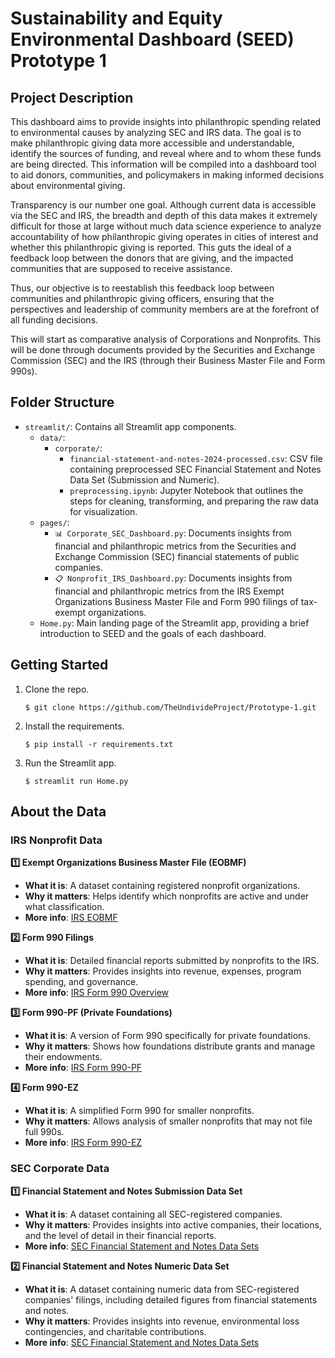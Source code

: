# Sustainability and Equity Environmental Dashboard (SEED) Prototype 1

## Project Description
This dashboard aims to provide insights into philanthropic spending related to environmental causes by analyzing SEC and IRS data. The goal is to make philanthropic giving data more accessible and understandable, identify the sources of funding, and reveal where and to whom these funds are being directed. This information will be compiled into a dashboard tool to aid donors, communities, and policymakers in making informed decisions about environmental giving.

Transparency is our number one goal. Although current data is accessible via the SEC and IRS, the breadth and depth of this data makes it extremely difficult for those at large without much data science experience to analyze accountability of how philanthropic giving operates in cities of interest and whether this philanthropic giving is reported. This guts the ideal of a feedback loop between the donors that are giving, and the impacted communities that are supposed to receive assistance.

Thus, our objective is to reestablish this feedback loop between communities and philanthropic giving officers, ensuring that the perspectives and leadership of community members are at the forefront of all funding decisions.

This will start as comparative analysis of Corporations and Nonprofits. This will be done through documents provided by the Securities and Exchange Commission (SEC) and the IRS (through their Business Master File and Form 990s).

## Folder Structure
- `streamlit/`: Contains all Streamlit app components.
  - `data/`: 
    - `corporate/`:  
      - `financial-statement-and-notes-2024-processed.csv`: CSV file containing preprocessed SEC Financial Statement and Notes Data Set (Submission and Numeric).
      - `preprocessing.ipynb`: Jupyter Notebook that outlines the steps for cleaning, transforming, and preparing the raw data for visualization.  
  - `pages/`:  
    - `📊 Corporate_SEC_Dashboard.py`: Documents insights from financial and philanthropic metrics from the Securities and Exchange Commission (SEC) financial statements of public companies.  
    - `📋 Nonprofit_IRS_Dashboard.py`: Documents insights from financial and philanthropic metrics from the IRS Exempt Organizations Business Master File and Form 990 filings of tax-exempt organizations.  
  - `Home.py`: Main landing page of the Streamlit app, providing a brief introduction to SEED and the goals of each dashboard.
 
## Getting Started
1. Clone the repo.

   ```
   $ git clone https://github.com/TheUndivideProject/Prototype-1.git
   ```

2. Install the requirements.

   ```
   $ pip install -r requirements.txt
   ```
3. Run the Streamlit app.
    ```
   $ streamlit run Home.py
   ```
## About the Data  

### IRS Nonprofit Data  

**1️⃣ Exempt Organizations Business Master File (EOBMF)**  
- **What it is**: A dataset containing registered nonprofit organizations.  
- **Why it matters**: Helps identify which nonprofits are active and under what classification.  
- **More info**: [IRS EOBMF](https://www.irs.gov/charities-non-profits/exempt-organizations-business-master-file-extract-eo-bmf)

**2️⃣ Form 990 Filings**  
- **What it is**: Detailed financial reports submitted by nonprofits to the IRS.  
- **Why it matters**: Provides insights into revenue, expenses, program spending, and governance.  
- **More info**: [IRS Form 990 Overview](https://www.irs.gov/forms-pubs/about-form-990)

**3️⃣ Form 990-PF (Private Foundations)**  
- **What it is**: A version of Form 990 specifically for private foundations.  
- **Why it matters**: Shows how foundations distribute grants and manage their endowments.  
- **More info**: [IRS Form 990-PF](https://www.irs.gov/forms-pubs/about-form-990-pf)

**4️⃣ Form 990-EZ**  
- **What it is**: A simplified Form 990 for smaller nonprofits.  
- **Why it matters**: Allows analysis of smaller nonprofits that may not file full 990s.  
- **More info**: [IRS Form 990-EZ](https://www.irs.gov/forms-pubs/about-form-990-ez)

### SEC Corporate Data  

**1️⃣ Financial Statement and Notes Submission Data Set**  
- **What it is**: A dataset containing all SEC-registered companies.  
- **Why it matters**: Provides insights into active companies, their locations, and the level of detail in their financial reports.  
- **More info**: [SEC Financial Statement and Notes Data Sets](https://www.sec.gov/data-research/sec-markets-data/financial-statement-notes-data-sets)

**2️⃣ Financial Statement and Notes Numeric Data Set**  
- **What it is**: A dataset containing numeric data from SEC-registered companies' filings, including detailed figures from financial statements and notes.  
- **Why it matters**: Provides insights into revenue, environmental loss contingencies, and charitable contributions.  
- **More info**: [SEC Financial Statement and Notes Data Sets](https://www.sec.gov/data-research/sec-markets-data/financial-statement-notes-data-sets)

